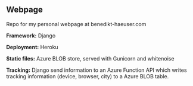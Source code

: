 ## Webpage

Repo for my personal webpage at benedikt-haeuser.com

<b>Framework:</b> Django

<b>Deployment:</b> Heroku

<b>Static files:</b> Azure BLOB store, served with Gunicorn and whitenoise

<b>Tracking:</b> Django send information to an Azure Function API which writes tracking information (device, browser, city) to a Azure BLOB table.